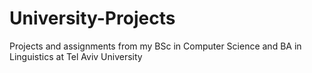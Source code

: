 # University-Projects

Projects and assignments from my BSc in Computer Science and BA in Linguistics at Tel Aviv University
